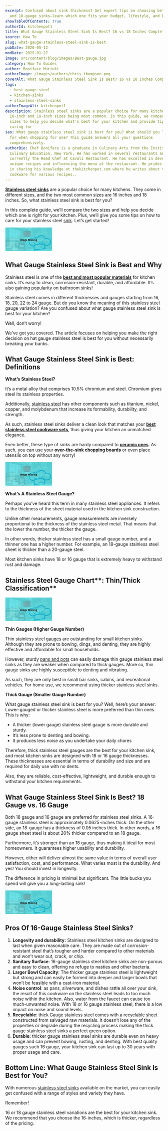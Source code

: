 ```yaml
---
excerpt: Confused about sink thickness? Get expert tips on choosing between 16
  and 18-gauge sinks—learn which one fits your budget, lifestyle, and kitchen.
showTableOfContents: true
authorId: kitchenpot1
title: What Gauge Stainless Steel Sink Is Best? 16 vs 18 Inches Complete Guide
source: How To
slug: what-gauge-stainless-steel-sink-is-best
pubDate: 2020-05-12
modDate: 2025-01-27
image: src/content/blog/images/Best-gauge.jpg
category: How To Guides
author: Boniface Muriuki
authorImage: /images/authors/chris-thompson.png
coverAlt: What Gauge Stainless Steel Sink Is Best? 16 vs 18 Inches Complete Guide
tags:
  - best-gauge-steel
  - kitchen-sinks
  - stainless-steel-sinks
authorImageAlt: kitchenpot1
description: Stainless steel sinks are a popular choice for many kitchens, with
  16-inch and 18-inch sizes being most common. In this guide, we compare the two
  sizes to help you decide what's best for your kitchen and provide tips on
  caring for
seo: What gauge stainless steel sink is best for you? What should you look out
  for when shopping for one? This guide answers all your questions
  comprehensively.
authorBio: Chef Boniface is a graduate in Culinary Arts from the Institute of
  Culinary Education, New York. He has worked in several restaurants and is
  currently the Head Chef at Cavali Restaurant. He has excelled in developing
  unique recipes and influencing the menu at the restaurant. He prides himself
  in sharing his knowledge at thekitchenpot.com where he writes about the best
  cookware for various recipes..
---
```


**[Stainless steel sinks](https://www.amazon.com/s?k=STAINLESS+STEEL+KITCHEN+SINK&crid=1432F670567VJ&sprefix=stainless+steel+kitchen+sink%2Caps%2C415&?tag=kitchenpot-20)** are a popular choice for many kitchens. They come in different sizes, and the two most common sizes are 16 inches and 18 inches. So, what stainless steel sink is best for you?

In this complete guide, we’ll compare the two sizes and help you decide which one is right for your kitchen. Plus, we’ll give you some tips on how to care for your stainless steel [sink](https://en.wikipedia.org/wiki/Sink). Let’s get started!

![What Gauge Stainless Steel Sink Is Best? 16 Vs 18 Inches ](images/portablegasgrill.jpg)

## **What Gauge Stainless Steel Sink is Best and Why**

Stainless steel is one of the **[best and most popular materials](https://www.amazon.com/s?k=STAINLESS+STEEL+KITCHEN+SINK&crid=1432F670567VJ&sprefix=stainless+steel+kitchen+sink%2Caps%2C415&?tag=kitchenpot-20)** for kitchen sinks. It’s easy to clean, corrosion-resistant, durable, and affordable. It’s also gaining popularity on bathroom sinks! 

Stainless steel comes in different thicknesses and gauges starting from 16, 18, 20, 22 to 24 gauge. But do you know the meaning of this stainless steel gauge variation? Are you confused about what gauge stainless steel sink is best for your kitchen?

Well, don’t worry!

We’ve got you covered. The article focuses on helping you make the right decision on hat gauge stainless steel is best for you without necessarily breaking your banks. 

## **What Gauge Stainless Steel Sink is Best: Definitions**

**What’s Stainless Steel?**

It’s a metal alloy that comprises 10.5% chromium and steel. Chromium gives steel its stainless properties. 

Additionally, [stainless steel](https://www.aperam.com/stainless/what-is-stainless-steel/) has other components such as titanium, nickel, copper, and molybdenum that increase its formability, durability, and strength.

As such, stainless steel sinks deliver a clean look that matches your **[best stainless steel cookware sets](https://thekitchenpot.com/blog/best-cookware-set-under-200//)**, thus giving your kitchen an unmatched elegance.

Even better, these type of sinks are hardy compared to **[ceramic ones](https://www.amazon.com/s?k=Ceramic+Sinks&crid=23YD6RBANR4JL&sprefix=ceramic+sink%2Caps%2C547&?tag=kitchenpot-20)**. As such, you can use your **[over-the-sink chopping boards](https://thekitchenpot.com/blog/best-over-the-sink-cutting-board//)** or even place utensils on top without any worry!

![Stainless Steel vs. Ceramic Kitchen Sinks](images/portablegasgrill.jpg)

**What’s A Stainless Steel Gauge?**

Perhaps you’ve heard this term in many stainless steel appliances. It refers to the thickness of the sheet material used in the kitchen sink construction. 

Unlike other measurements, gauge measurements are inversely proportional to the thickness of the stainless steel metal. That means that the lower the number, the thicker the gauge.

In other words, thicker stainless steel has a small gauge number, and a thinner one has a higher number. For example, an 18-gauge stainless steel sheet is thicker than a 20-gauge steel.

Most kitchen sinks have 18 or 16 gauge that is extremely heavy to withstand rust and damage.

## Stainless Steel Gauge Chart**: Thin/Thick Classification**

![Stainless Steel Gauge Chart ](images/portablegasgrill.jpg)

**Thin Gauges (Higher Gauge Number)** 

Thin stainless steel [gauges](https://www.seattletimes.com/life/lifestyle/whats-the-gauge-on-stainless-steel-sinks/) are outstanding for small kitchen sinks. Although they are prone to bowing, dings, and denting, they are highly effective and affordable for small households. 

However, sturdy [pans and pots](https://thekitchenpot.com/blog/best-nonstick-pans-with-buying-guide//) can easily damage thin gauge stainless steel sinks as they are weaker when compared to thick gauges. More so, thin gauge sinks are highly susceptible to denting and vibrating. 

As such, they are only best in small bar sinks, cabins, and recreational vehicles. For home use, we recommend using thicker stainless steel sinks. 

**Thick Gauge (Smaller Gauge Number)**

What gauge stainless steel sink is best for you? Well, here’s your answer: Lower-gauged or thicker stainless steel is more preferred than thin ones. This is why:                                         

-   A thicker (lower gauge) stainless steel gauge is more durable and sturdy. 
-   It’s less prone to denting and bowing.
-   It produces less noise as you undertake your daily chores 

Therefore, thick stainless steel gauges are the best for your kitchen sink, and most kitchen sinks are designed with 18 or 16 gauge thicknesses. These thicknesses are essential in terms of durability and size and are required for daily use with no dents.

Also, they are reliable, cost-effective, lightweight, and durable enough to withstand your kitchen requirements.

## **What Gauge Stainless Steel Sink Is Best? 18 Gauge vs. 16 Gauge** 

Both 18 gauge and 16 gauge are preferred for stainless steel sinks. A 16-gauge stainless steel is approximately 0.0625-inches thick. On the other side, an 18-gauge has a thickness of 0.05 inches thick. In other words, a 16 gauge sheet steel is about 20% thicker compared to an 18 gauge.

Furthermore, it’s stronger than an 18 gauge, thus making it ideal for most homeowners. It guarantees higher usability and durability.

However, either will deliver almost the same value in terms of overall user satisfaction, cost, and performance. What varies most is the durability. And yes! You should invest in longevity. 

The difference in pricing is minimal but significant. The little bucks you spend will give you a long-lasting sink!

![16-Gauge Stainless Steel is Best for Kitchen Sink](images/portablegasgrill.jpg)

## **Pros Of 16-Gauge Stainless Steel Sinks?**

1.  **Longevity and durability:** Stainless steel kitchen sinks are designed to last when given reasonable care. They are made out of corrosion-resistant steel that’s tougher and harder compared to other materials and won’t wear out, crack, or chip.
2.  **Sanitary Surface**: 16-gauge stainless steel kitchen sinks are non-porous and easy to clean, offering no refuge to nasties and other bacteria.
3.  **Larger Bowl Capacity**: The thicker gauge stainless steel is lightweight but strong and can easily be formed into deeper and larger bowls that won’t be feasible with a cast-iron material.
4.  **Noise control**: as pans, silverware, and dishes rattle all over your sink, the result of this cookware on the stainless steel leads to too much noise within the kitchen. Also, water from the faucet can cause too much-unwanted noise. With 18 or 16 gauge stainless steel, there is a low impact on noise and sound levels.
5.  **Recyclable**: thick Gauge stainless steel comes with a recyclable sheet constructed from salvaged raw materials. It doesn’t lose any of the properties or degrade during the recycling process making the thick gauge stainless steel sinks a perfect green option.
6.  **Durable:** thicker gauge stainless steel sinks are durable even on heavy usage and can prevent bowing, rusting, and denting. With best quality gauges such 16 gauge, your kitchen sink can last up to 30 years with proper usage and care.

## **Bottom Line: What Gauge Stainless Steel Sink Is Best for You?**

With numerous [stainless steel sinks](https://www.ruvati.com/16-gauge-vs-18-gauge-stainless-steel-sink/) available on the market, you can easily get confused with a range of styles and variety they have.

Remember!

16 or 18 gauge stainless steel variations are the best for your kitchen sink. We recommend that you choose the 16-inches, which is thicker, regardless of the pricing.
